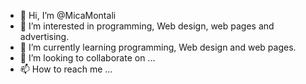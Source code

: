 - 👋 Hi, I’m @MicaMontali
- 👀 I’m interested in programming, Web design, web pages and advertising.
- 🌱 I’m currently learning programming, Web design and web pages.
- 💞️ I’m looking to collaborate on ...
- 📫 How to reach me ...

<!---
MicaMontali/MicaMontali is a ✨ special ✨ repository because its `README.md` (this file) appears on your GitHub profile.
You can click the Preview link to take a look at your changes.
--->
